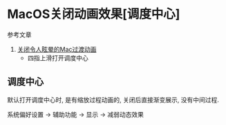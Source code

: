 # MacOS关闭动画效果[调度中心]

参考文章

1. [关闭令人眩晕的Mac过渡动画](https://zhuanlan.zhihu.com/p/147335633)
    - 四指上滑打开调度中心

## 调度中心

默认打开调度中心时, 是有缩放过程动画的, 关闭后直接渐变展示, 没有中间过程.

系统偏好设置 -> 辅助功能 -> 显示 -> 减弱动态效果

